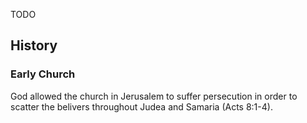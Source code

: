TODO

## History

### Early Church

God allowed the church in Jerusalem to suffer persecution in order to scatter the belivers throughout Judea and Samaria (Acts 8:1-4).
